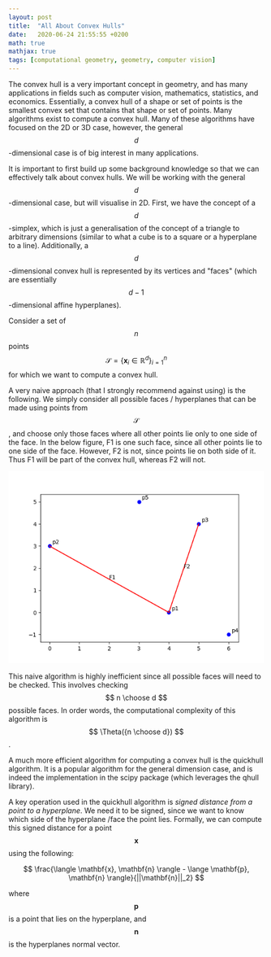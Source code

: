```yaml
---
layout: post
title:  "All About Convex Hulls"
date:   2020-06-24 21:55:55 +0200
math: true
mathjax: true
tags: [computational geometry, geometry, computer vision]
---
```


The convex hull is a very important concept in geometry, and has many applications in fields such as computer vision, mathematics, statistics, and economics. Essentially, a convex hull of a shape or set of points is the smallest convex set that contains that shape or set of points. Many algorithms exist to compute a convex hull. Many of these algorithms have focused on the 2D or 3D case, however, the general $$ d $$-dimensional case is of big interest in many applications.

It is important to first build up some background knowledge so that we can effectively talk about convex hulls. We will be working with the general $$ d $$-dimensional case, but will visualise in 2D. First, we have the concept of a $$ d $$-simplex, which is just a generalisation of the concept of a triangle to arbitrary dimensions (similar to what a cube is to a square or a hyperplane to a line). Additionally, a $$ d $$-dimensional convex hull is represented by its vertices and "faces" (which are essentially $$ d - 1 $$-dimensional affine hyperplanes).

Consider a set of $$ n $$ points $$ \mathcal{S} = \{\mathbf{x}_i \in \mathbb{R}^d\}_{i=1}^n $$ for which we want to compute a convex hull.

A very naive approach (that I strongly recommend against using) is the following. We simply consider all possible faces / hyperplanes that can be made using points from $$ \mathcal{S} $$, and choose only those faces where all other points lie only to one side of the face. In the below figure, F1 is one such face, since all other points lie to one side of the face. However, F2 is not, since points lie on both side of it. Thus F1 will be part of the convex hull, whereas F2 will not.

![CH1](/assets/ch1.png)

This naive algorithm is highly inefficient since all possible faces will need to be checked. This involves checking $$ n \choose d $$ possible faces. In order words, the computational complexity of this algorithm is $$ \Theta({n \choose d}) $$.

A much more efficient algorithm for computing a convex hull is the quickhull algorithm. It is a popular algorithm for the general dimension case, and is indeed the implementation in the scipy package (which leverages the qhull library).

A key operation used in the quickhull algorithm is *signed distance from a point to a hyperplane*. We need it to be signed, since we want to know which side of the hyperplane /face the point lies. Formally, we can compute this signed distance for a point $$ \mathbf{x} $$ using the following:

$$ \frac{\langle \mathbf{x}, \mathbf{n} \rangle - \lange \mathbf{p}, \mathbf{n} \rangle}{||\mathbf{n}||_2} $$

where $$ \mathbf{p} $$ is a point that lies on the hyperplane, and $$ \mathbf{n} $$ is the hyperplanes normal vector.